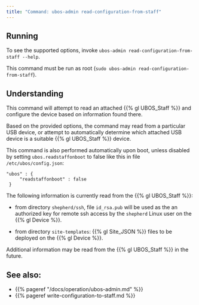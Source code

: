 ```yaml
---
title: "Command: ubos-admin read-configuration-from-staff"
---
```


## Running

To see the supported options, invoke ``ubos-admin read-configuration-from-staff --help``.

This command must be run as root (``sudo ubos-admin read-configuration-from-staff``).

## Understanding

This command will attempt to read an attached {{% gl UBOS_Staff %}}
and configure the device based on information found there.

Based on the provided options, the command may read from a particular USB device,
or attempt to automatically determine which attached USB device is a suitable
{{% gl UBOS_Staff %}} device.

This command is also performed automatically upon boot, unless disabled by setting
``ubos.readstaffonboot`` to false like this in file ``/etc/ubos/config.json``:

```
"ubos" : {
     "readstaffonboot" : false
 }
```

The following information is currently read from the {{% gl UBOS_Staff %}}:

* from directory ``shepherd/ssh``, file ``id_rsa.pub`` will be used as the
  an authorized key for remote ssh access by the ``shepherd`` Linux user
  on the {{% gl Device %}}.

* from directory ``site-templates``: {{% gl Site_JSON %}} files to be
  deployed on the {{% gl Device %}}.

Additional information may be read from the {{% gl UBOS_Staff %}} in the future.

## See also:

* {{% pageref "/docs/operation/ubos-admin.md" %}}
* {{% pageref write-configuration-to-staff.md %}}
